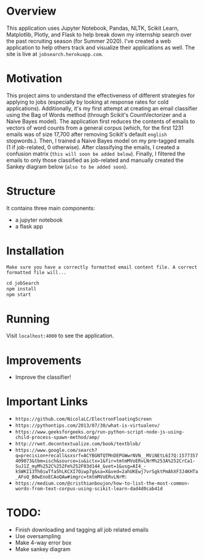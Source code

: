 # Overview
This application uses Jupyter Notebook, Pandas, NLTK, Scikit Learn, Matplotlib, Plotly, and Flask to help break down my internship search over the past recruiting season (for Summer 2020). I've created a web application to help others track and visualize their applications as well. The site is live at `jobsearch.herokuapp.com`.

# Motivation
This project aims to understand the effectiveness of different strategies for applying to jobs (especially by looking at response rates for cold applications). Additionally, it's my first attempt at creating an email classifier using the Bag of Words method (through Scikit's CountVectorizer and a Naive Bayes model). The application first reduces the contents of emails to vectors of word counts from a general corpus (which, for the first 1231 emails was of size 17,700 after removing Scikit's default `english` stopwords.). Then, I trained a Naive Bayes model on my pre-tagged emails (1 if job-related, 0 otherwise). After classifying the emails, I created a confusion matrix (`this will soon be added below`). Finally, I filtered the emails to only those classified as job-related and manually created the Sankey diagram below (`also to be added soon`).

# Structure 
It contains three main components:
- a jupyter notebook
- a flask app


# Installation
`Make sure you have a correctly formatted email content file. A correct formatted file will...`
```Javascript
cd jobSearch
npm install
npm start
```

# Running
Visit `localhost:4000` to see the application. 

# Improvements
- Improve the classifier!

# Important Links
- `https://github.com/NicolaLC/ElectronFloatingScreen`
- `https://pythontips.com/2013/07/30/what-is-virtualenv/`
- `https://www.geeksforgeeks.org/run-python-script-node-js-using-child-process-spawn-method/amp/`
- `http://rwet.decontextualize.com/book/textblob/`
- `https://www.google.com/search?q=precision+recall&sxsrf=ACYBGNTQTMnDEPGWwrNVN__MViNEtL6I7Q:1577357409073&tbm=isch&source=iu&ictx=1&fir=tmtmMVoERvLNrM%253A%252CrCa1-SuJ1Z_myM%252C%252Fm%252F03d144_&vet=1&usg=AI4_-kSWKI13Th0iwTfa5hLKCXI7Oiwp7g&sa=X&ved=2ahUKEwj7vrSgktPmAhXF3J4KHTa_AFoQ_B0wEnoECAoQAw#imgrc=tmtmMVoERvLNrM:`
- `https://medium.com/@cristhianboujon/how-to-list-the-most-common-words-from-text-corpus-using-scikit-learn-dad4d0cab41d`

# TODO:
- Finish downloading and tagging all job related emails
- Use oversampling
- Make 4-way error box
- Make sankey diagram